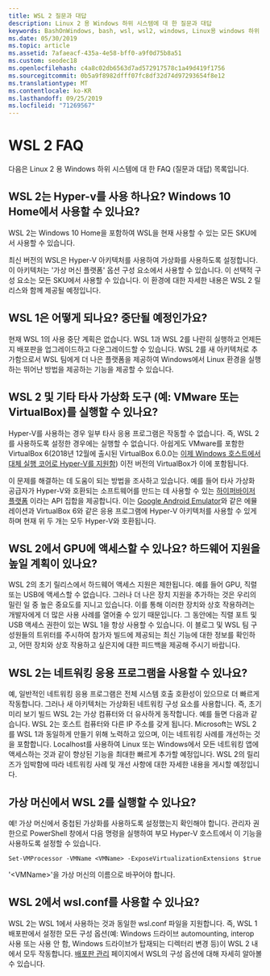 ```yaml
---
title: WSL 2 질문과 대답
description: Linux 2 용 Windows 하위 시스템에 대 한 질문과 대답
keywords: BashOnWindows, bash, wsl, wsl2, windows, Linux용 windows 하위 시스템, windowssubsystem, ubuntu, debian, suse, windows 10, 설치
ms.date: 05/30/2019
ms.topic: article
ms.assetid: 7afaeacf-435a-4e58-bff0-a9f0d75b8a51
ms.custom: seodec18
ms.openlocfilehash: c4a8c02db6563d7ad572917578c1a49d419f1756
ms.sourcegitcommit: 0b5a9f8982dfff07fc8df32d74d97293654f8e12
ms.translationtype: MT
ms.contentlocale: ko-KR
ms.lasthandoff: 09/25/2019
ms.locfileid: "71269567"
---
```

# <a name="wsl-2-faq"></a>WSL 2 FAQ

다음은 Linux 2 용 Windows 하위 시스템에 대 한 FAQ (질문과 대답) 목록입니다.

## <a name="does-wsl-2-use-hyper-v-will-it-be-available-on-windows-10-home"></a>WSL 2는 Hyper-v를 사용 하나요? Windows 10 Home에서 사용할 수 있나요?

WSL 2는 Windows 10 Home을 포함하여 WSL을 현재 사용할 수 있는 모든 SKU에서 사용할 수 있습니다.

최신 버전의 WSL은 Hyper-V 아키텍처를 사용하여 가상화를 사용하도록 설정합니다. 이 아키텍처는 '가상 머신 플랫폼' 옵션 구성 요소에서 사용할 수 있습니다. 이 선택적 구성 요소는 모든 SKU에서 사용할 수 있습니다. 이 환경에 대한 자세한 내용은 WSL 2 릴리스와 함께 제공될 예정입니다.

## <a name="what-will-happen-to-wsl-1-will-it-be-abandoned"></a>WSL 1은 어떻게 되나요? 중단될 예정인가요?

현재 WSL 1의 사용 중단 계획은 없습니다. WSL 1과 WSL 2를 나란히 실행하고 언제든지 배포판을 업그레이드하고 다운그레이드할 수 있습니다. WSL 2를 새 아키텍처로 추가함으로서 WSL 팀에게 더 나은 플랫폼을 제공하여 Windows에서 Linux 환경을 실행하는 뛰어난 방법을 제공하는 기능을 제공할 수 있습니다.

## <a name="will-i-be-able-to-run-wsl-2-and-other-3rd-party-virtualization-tools-such-as-vmware-or-virtualbox"></a>WSL 2 및 기타 타사 가상화 도구 (예: VMware 또는 VirtualBox)를 실행할 수 있나요?

Hyper-V를 사용하는 경우 일부 타사 응용 프로그램은 작동할 수 없습니다. 즉, WSL 2를 사용하도록 설정한 경우에는 실행할 수 없습니다. 아쉽게도 VMware를 포함한 VirtualBox 6(2018년 12월에 출시된 VirtualBox 6.0.0는 [이제 Windows 호스트에서 대체 실행 코어로 Hyper-V를 지원함][1]) 이전 버전의 VirtualBox가 이에 포함됩니다.

이 문제를 해결하는 데 도움이 되는 방법을 조사하고 있습니다. 예를 들어 타사 가상화 공급자가 Hyper-V와 호환되는 소프트웨어를 만드는 데 사용할 수 있는 [하이퍼바이저 플랫폼][2] 이라는 API 집합을 제공합니다. 이는 [Google Android Emulator][3]와 같은 에뮬레이션과 VirtualBox 6와 같은 응용 프로그램에 Hyper-V 아키텍처를 사용할 수 있게 하며 현재 위 두 개는 모두 Hyper-V와 호환됩니다.

## <a name="can-i-access-the-gpu-in-wsl-2-are-there-plans-to-increase-hardware-support"></a>WSL 2에서 GPU에 액세스할 수 있나요? 하드웨어 지원을 높일 계획이 있나요?

WSL 2의 초기 릴리스에서 하드웨어 액세스 지원은 제한됩니다. 예를 들어 GPU, 직렬 또는 USB에 액세스할 수 없습니다. 그러나 더 나은 장치 지원을 추가하는 것은 우리의 밀린 일 중 높은 중요도를 지니고 있습니다. 이를 통해 이러한 장치와 상호 작용하려는 개발자에게 더 많은 사용 사례를 열어줄 수 있기 때문입니다. 그 동안에는 직렬 포트 및 USB 액세스 권한이 있는 WSL 1을 항상 사용할 수 있습니다. 이 블로그 및 WSL 팀 구성원들의 트위터를 주시하여 참가자 빌드에 제공되는 최신 기능에 대한 정보를 확인하고, 어떤 장치와 상호 작용하고 싶은지에 대한 피드백을 제공해 주시기 바랍니다.

## <a name="will-wsl-2-be-able-to-use-networking-applications"></a>WSL 2는 네트워킹 응용 프로그램을 사용할 수 있나요?

예, 일반적인 네트워킹 응용 프로그램은 전체 시스템 호출 호환성이 있으므로 더 빠르게 작동합니다. 그러나 새 아키텍처는 가상화된 네트워킹 구성 요소를 사용합니다. 즉, 초기 미리 보기 빌드 WSL 2는 가상 컴퓨터와 더 유사하게 동작합니다. 예를 들면 다음과 같습니다. WSL 2는 호스트 컴퓨터와 다른 IP 주소를 갖게 됩니다. Microsoft는 WSL 2를 WSL 1과 동일하게 만들기 위해 노력하고 있으며, 이는 네트워킹 사례를 개선하는 것을 포함합니다. Localhost를 사용하여 Linux 또는 Windows에서 모든 네트워킹 앱에 액세스하는 것과 같이 향상된 기능을 최대한 빠르게 추가할 예정입니다. WSL 2의 릴리즈가 임박함에 따라 네트워킹 사례 및 개선 사항에 대한 자세한 내용을 게시할 예정입니다.

## <a name="can-i-run-wsl-2-in-a-virtual-machine"></a>가상 머신에서 WSL 2를 실행할 수 있나요?

예! 가상 머신에서 중첩된 가상화를 사용하도록 설정했는지 확인해야 합니다. 관리자 권한으로 PowerShell 창에서 다음 명령을 실행하여 부모 Hyper-V 호스트에서 이 기능을 사용하도록 설정할 수 있습니다.

`Set-VMProcessor -VMName <VMName> -ExposeVirtualizationExtensions $true`

'&lt;VMName&gt;'을 가상 머신의 이름으로 바꾸어야 합니다.

## <a name="can-i-use-wslconf-in-wsl-2"></a>WSL 2에서 wsl.conf를 사용할 수 있나요?

WSL 2는 WSL 1에서 사용하는 것과 동일한 wsl.conf 파일을 지원합니다. 즉, WSL 1 배포판에서 설정한 모든 구성 옵션(예: Windows 드라이브 automounting, interop 사용 또는 사용 안 함, Windows 드라이브가 탑재되는 디렉터리 변경 등)이 WSL 2 내에서 모두 작동합니다. [배포판 관리](./wsl-config.md) 페이지에서 WSL의 구성 옵션에 대해 자세히 알아볼 수 있습니다. 

 [1]: https://www.virtualbox.org/wiki/Changelog-6.0
 [2]: https://docs.microsoft.com/en-us/virtualization/api/
 [3]: https://devblogs.microsoft.com/visualstudio/hyper-v-android-emulator-support/
